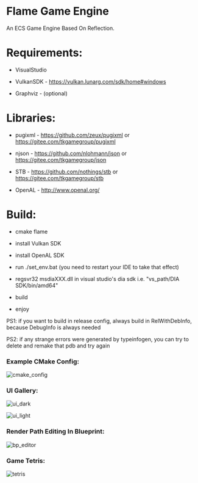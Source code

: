 # Flame Game Engine
An ECS Game Engine Based On Reflection.

# Requirements:

- VisualStudio

- VulkanSDK     - https://vulkan.lunarg.com/sdk/home#windows

- Graphviz      - (optional)
  
# Libraries:

- pugixml       - https://github.com/zeux/pugixml or https://gitee.com/tkgamegroup/pugixml

- njson         - https://github.com/nlohmann/json or https://gitee.com/tkgamegroup/json

- STB           - https://github.com/nothings/stb or https://gitee.com/tkgamegroup/stb

- OpenAL        - http://www.openal.org/

# Build:

- cmake flame

- install Vulkan SDK

- install OpenAL SDK

- run ./set_env.bat (you need to restart your IDE to take that effect)

- regsvr32 msdiaXXX.dll in visual studio's dia sdk i.e. "vs_path/DIA SDK/bin/amd64"

- build
  
- enjoy

PS1: if you want to build in release config, always build in RelWithDebInfo, because DebugInfo is always needed

PS2: if any strange errors were generated by typeinfogen, you can try to delete and remake that pdb and try again

### Example CMake Config:
![cmake_config](https://github.com/tkgamegroup/flame/blob/master/screenshots/cmake_config.png)

### UI Gallery:
![ui_dark](https://github.com/tkgamegroup/flame/blob/master/screenshots/ui_dark.png)

![ui_light](https://github.com/tkgamegroup/flame/blob/master/screenshots/ui_light.png)
### Render Path Editing In Blueprint:
![bp_editor](https://github.com/tkgamegroup/flame/blob/master/screenshots/bp_editor.png)
### Game Tetris:
![tetris](https://github.com/tkgamegroup/flame/blob/master/screenshots/tetris.png)

